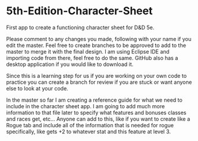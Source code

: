 # 5th-Edition-Character-Sheet
First app to create a functioning character sheet for D&amp;D 5e.

Please comment to any changes you made, following with your name if you edit the master. Feel free to create branches to be approved to
add to the master to merge it with the final design. 
I am using Eclipse IDE and importing code from there, feel free to do the same. GitHub also has a desktop application if you would like to download it. 

Since this is a learning step for us if you are working on your own code to practice you can create a branch for review if you are stuck or want anyone else to look at your code. 

In the master so far I am creating a reference guide for what we need to include in the character sheet app. I am going to add much more information to that file later to specify what features and bonuses classes and races get, etc...
Anyone can add to this, like if you want to create like a Rogue tab and include all of the information that is needed for rogue specifically, like gets +2 to whatever stat and this feature at level 3. 
